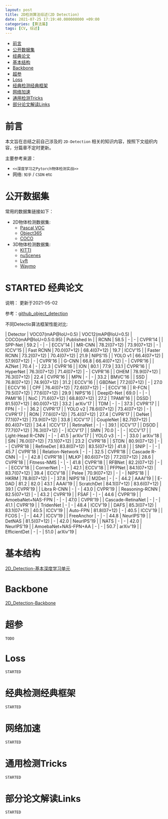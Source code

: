 ```yaml
---
layout: post
title: 2D检测算法综述(2D Detection)
date: 2021-07-25 17:19:40.000000000 +09:00
categories: [算法篇]
tags: [CV, 综述]
---
```

- [前言](#sec-1)
- [公开数据集](#sec-2)
- [经典论文](#sec-3)
- [基本结构](#sec-4)
- [Backbone](#sec-5)
- [超参](#sec-6)
- [Loss](#sec-7)
- [经典检测经典框架](#sec-8)
- [网络加速](#sec-9)
- [通用检测Tricks](#sec-10)
- [部分论文解读Links](#sec-11)

# 前言<a id="sec-1"></a>

本文旨在总结之前自己涉及的 `2D-Detection` 相关的知识内容，按照下文组织内容，分篇章不定时更新。

主要参考来源：

-   `<<深度学习之Pytorch物体检测实战>>`
-   网络: `知乎` / `CSDN` etc

# 公开数据集<a id="sec-2"></a>

常用的数据集链接如下：

-   2D物体检测数据集:
    -   [Pascal VOC](https://pjreddie.com/projects/pascal-voc-dataset-mirror/)
    -   [Object365](http://www.objects365.org/overview.html)
    -   [COCO](https://cocodataset.org/)
-   3D物体检测数据集:
    -   [KITTI](http://www.cvlibs.net/datasets/kitti/)
    -   [nuScenes](https://nuscenes.org/)
    -   [Lyft](https://self-driving.lyft.com/)
    -   [Waymo](https://waymo.com/)

# STARTED 经典论文<a id="sec-3"></a>

说明： 更新于2021-05-02

参考：[github_object_detection](https://github.com/hoya012/deep_learning_object_detection)

不同Detectio算法框架性能对比:

| Detector             | VOC07(mAP@IoU=0.5) | VOC12(mAP@IoU=0.5) | COCO(mAP@IoU=0.5:0.95) | Published In |
| RCNN                 | 58.5               | -                  | -                      | CVPR'14      |
| SPP-Net              | 59.2               | -                  | -                      | ECCV'14      |
| MR-CNN               | 78.2(07+12)        | 73.9(07+12)        | -                      | ICCV'15      |
| Fast RCNN            | 70.0(07+12)        | 68.4(07+12)        | 19.7                   | ICCV'15      |
| Faster RCNN          | 73.2(07+12)        | 70.4(07+12)        | 21.9                   | NIPS'15      |
| YOLO v1              | 66.4(07+12)        | 57.9(07+12)        | -                      | CVPR'16      |
| G-CNN                | 66.8               | 66.4(07+12)        | -                      | CVPR'16      |
| AZNet                | 70.4               | -                  | 22.3                   | CVPR'16      |
| ION                  | 80.1               | 77.9               | 33.1                   | CVPR'16      |
| HyperNet             | 76.3(07+12)        | 71.4(07+12)        | -                      | CVPR'16      |
| OHEM                 | 78.9(07+12)        | 76.3(07+12)        | 22.4                   | CVPR'16      |
| MPN                  | -                  | -                  | 33.2                   | BMVC'16      |
| SSD                  | 76.8(07+12)        | 74.9(07+12)        | 31.2                   | ECCV'16      |
| GBDNet               | 77.2(07+12)        | -                  | 27.0                   | ECCV'16      |
| CPF                  | 76.4(07+12)        | 72.6(07+12)        | -                      | ECCV'16      |
| R-FCN                | 79.5(07+12)        | 77.6(07+12)        | 29.9                   | NIPS'16      |
| DeepID-Net           | 69.0               | -                  | -                      | PAMI'16      |
| NoC                  | 71.6(07+12)        | 68.8(07+12)        | 27.2                   | TPAMI'16     |
| DSSD                 | 81.5(07+12)        | 80.0(07+12)        | 33.2                   | arXiv'17     |
| TDM                  | -                  | -                  | 37.3                   | CVPR'17      |
| FPN                  | -                  | -                  | 36.2                   | CVPR'17      |
| YOLO v2              | 78.6(07+12)        | 73.4(07+12)        | -                      | CVPR'17      |
| RON                  | 77.6(07+12)        | 75.4(07+12)        | 27.4                   | CVPR'17      |
| DeNet                | 77.1(07+12)        | 73.9(07+12)        | 33.8                   | ICCV'17      |
| CoupleNet            | 82.7(07+12)        | 80.4(07+12))       | 34.4                   | ICCV'17      |
| RetinaNet            | -                  | -                  | 39.1                   | ICCV'17      |
| DSOD                 | 77.7(07+12)        | 76.3(07+12)        | -                      | ICCV'17      |
| SMN                  | 70.0               | -                  | -                      | ICCV'17      |
| Light-Head R-CNN     | -                  | -                  | 41.5                   | arXiv'17     |
| YOLO v3              | -                  | -                  | 33.0                   | arXiv'18     |
| SIN                  | 76.0(07+12)        | 73.1(07+12)        | 23.2                   | CVPR'18      |
| STDN                 | 80.9(07+12)        | -                  | -                      | CVPR'18      |
| RefineDet            | 83.8(07+12)        | 83.5(07+12)        | 41.8                   |              |
| SNIP                 | -                  | -                  | 45.7                   | CVPR'18      |
| Relation-Network     | -                  | -                  | 32.5                   | CVPR'18      |
| Cascade R-CNN        | -                  | -                  | 42.8                   | CVPR'18      |
| MLKP                 | 80.6(07+12)        | 77.2(07+12)        | 28.6                   | CVPR'18      |
| Fitness-NMS          | -                  | -                  | 41.8                   | CVPR'18      |
| RFBNet               | 82.2(07+12)        | -                  | -                      | ECCV'18      |
| CornerNet            | -                  | -                  | 42.1                   | ECCV'18      |
| PFPNet               | 84.1(07+12)        | 83.7(07+12)        | 39.4                   | ECCV'18      |
| Pelee                | 70.9(07+12)        | -                  | -                      | NIPS'18      |
| HKRM                 | 78.8(07+12)        | -                  | 37.8                   | NIPS'18      |
| M2Det                | -                  | -                  | 44.2                   | AAAI'19      |
| E-DAD                | 81.2               | 82.0               | 43.1                   | AAAI'19      |
| ScratchDet           | 84.1(07+12)        | 83.6(07+12)        | 39.1                   | CVPR'19      |
| Libra R-CNN          | -                  | -                  | 43.0                   | CVPR'19      |
| Reasoning-RCNN       | 82.5(07+12)        | -                  | 43.2                   | CVPR'19      |
| FSAF                 | -                  | -                  | 44.6                   | CVPR'19      |
| AmoebaNet+NAS-FPN    | -                  | -                  | 47.0                   | CVPR'19      |
| Cascade-RetinaNet    | -                  | -                  | 41.1                   | CVPR'19      |
| TridenNet            | -                  | -                  | 48.4                   | ICCV'19      |
| DAFS                 | 85.3(07+12)        | 83.1(07+12)        | 40.5                   | ICCV'19      |
| Auto-FPN             | 81.8(07+12)        | -                  | 40.5                   | ICCV'19      |
| FCOS                 | -                  | -                  | 44.7                   | ICCV'19      |
| FreeAnchor           | -                  | -                  | 44.8                   | NeurIPS'19   |
| DetNAS               | 81.5(07+12)        | -                  | 42.0                   | NeurIPS'19   |
| NATS                 | -                  | -                  | 42.0                   | NeurIPS'19   |
| AmoebaNet+NAS-FPN+AA | -                  | -                  | 50.7                   | arXiv'19     |
| EfficientDet         | -                  | -                  | 51.0                   | arXiv'19     |

# 基本结构<a id="sec-4"></a>

  [2D_Detection-基本深度学习单元](https://johneyzheng.top/posts/2D_Detection-%E5%9F%BA%E6%9C%AC%E6%B7%B1%E5%BA%A6%E5%AD%A6%E4%B9%A0%E5%8D%95%E5%85%83/)

# Backbone<a id="sec-5"></a>

  [2D_Detection-Backbone](https://johneyzheng.top/posts/2D_Detection-Backbone/)

# 超参<a id="sec-6"></a>

  `TODO`

# Loss<a id="sec-7"></a>

  `STARTED`

# 经典检测经典框架<a id="sec-8"></a>

  `STARTED`

# 网络加速<a id="sec-9"></a>

  `STARTED`

# 通用检测Tricks<a id="sec-10"></a>

  `STARTED`

# 部分论文解读Links<a id="sec-11"></a>

  `STARTED`
